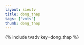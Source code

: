 ```yaml
--- 
layout: sieutv
title: dong_thap
tags: ["vntv"]
thumb: dong_thap
---
```

{% include tvadv key=dong_thap %}
